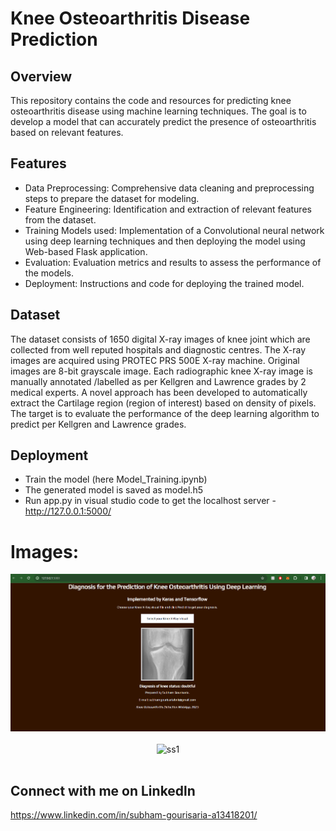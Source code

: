 # Knee Osteoarthritis Disease Prediction

## Overview
This repository contains the code and resources for predicting knee osteoarthritis disease using machine learning techniques. The goal is to develop a model that can accurately predict the presence of osteoarthritis based on relevant features.

## Features
* Data Preprocessing: Comprehensive data cleaning and preprocessing steps to prepare the dataset for modeling.
* Feature Engineering: Identification and extraction of relevant features from the dataset.
* Training Models used: Implementation of a Convolutional neural network using deep learning techniques and then deploying the model using Web-based Flask application.
* Evaluation: Evaluation metrics and results to assess the performance of the models.
* Deployment: Instructions and code for deploying the trained model.

## Dataset
The dataset consists of 1650 digital X-ray images of knee joint which are collected from well reputed hospitals and diagnostic centres. The X-ray images are acquired using PROTEC PRS 500E X-ray machine. Original images are 8-bit grayscale image. Each radiographic knee X-ray image is manually annotated /labelled as per Kellgren and Lawrence grades by 2 medical experts. A novel approach has been developed to automatically extract the Cartilage region (region of interest) based on density of pixels. The target is to evaluate the performance of the deep learning algorithm to predict per Kellgren and Lawrence grades.

## Deployment
* Train the model (here Model_Training.ipynb)
* The generated model is saved as model.h5
* Run app.py in visual studio code to get the localhost server - http://127.0.0.1:5000/

# Images: <br>
<div align="center">
  <img alt="ss1" src="./result.png" /> <br><br>
   <img alt="ss1" src="./assets/ss2.png" /><br><br>
  
</div>

## Connect with me on Linkedln
https://www.linkedin.com/in/subham-gourisaria-a13418201/
